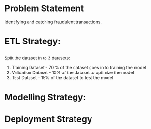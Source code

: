 # Problem Statement
Identifying and catching fraudulent transactions.

# ETL Strategy:
## 
Split the dataset in to 3 datasets:
1) Training Dataset - 70 % of the dataset goes in to training the model
2) Validation Dataset - 15%  of the dataset to optimize the model 
3) Test Dataset - 15% of the dataset to test the model 

# Modelling Strategy:
##

# Deployment Strategy

